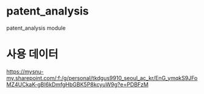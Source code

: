 # patent_analysis
patent_analysis module

# 사용 데이터
https://mysnu-my.sharepoint.com/:f:/g/personal/tkdgus9910_seoul_ac_kr/EnG_ymqkS9JFoMZ4UCkaK-gBI6kDmfgHbGBK5P8kcyuW9g?e=PDBFzM

